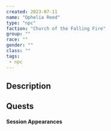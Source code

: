 ```yaml
---
created: 2023-07-11
name: "Ophelia Reed"
type: "npc"
faction: "Church of the Falling Fire"
group: ""
race: ""
gender: ""
class: ""
tags:
 - npc
---
```

## Description


## Quests
<!-- QueryToSerialize: TASK FROM "TTRPG/Drakkenheim/Quests" WHERE !completed AND contains(outlinks, [[Ophelia Reed]]) -->

#### Session Appearances
<!-- QueryToSerialize: LIST FROM [[Ophelia Reed]] WHERE file.folder = "TTRPG/Drakkenheim/Sessions" -->
<!-- SerializedQuery: LIST FROM [[Ophelia Reed]] WHERE file.folder = "TTRPG/Drakkenh[[Drakkenheim/Sessions/Session 007|Session 007]] 007.md|Session 007]]
<!-- SerializedQuery END -->



